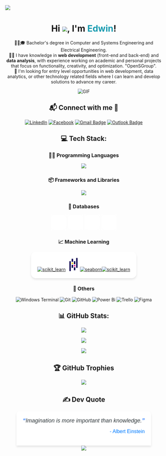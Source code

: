 <img src="https://user-images.githubusercontent.com/73097560/115834477-dbab4500-a447-11eb-908a-139a6edaec5c.gif">

<br>

<div align = center>

# Hi <img src="https://media.giphy.com/media/hvRJCLFzcasrR4ia7z/giphy.gif" width="30">, I'm <span style="color:#179BB0">**Edwin**</span>!
👨‍🎓🎓 Bachelor's degree in Computer and Systems Engineering and Electrical Engineering.<br> 👨‍💻 I have knowledge in **web development** (front-end and back-end) and **data analysis**, with experience working on academic and personal projects that focus on functionality, creativity, and optimization. "OpenSGroup".<br> 🚀 I'm looking for entry level opportunities in web development, data analytics, or other technology related fields where I can learn and develop solutions to advance my career.

<img src="https://media.giphy.com/media/SWoSkN6DxTszqIKEqv/giphy.gif" height="180" width="250" border-radius=10 alt="GIF">

## 📬 Connect with me 🤝

[![LinkedIn](https://img.shields.io/badge/LinkedIn-0077B5?style=for-the-badge&logo=linkedin&logoColor=white)](https://www.linkedin.com/in/Medwin-michael-ramos-cabrera/)
[![Facebook](https://img.shields.io/badge/Facebook-1877F2?style=for-the-badge&logo=facebook&logoColor=white)](https://www.facebook.com/edwin.ramoscabrera/)
[![Gmail Badge](https://img.shields.io/badge/Gmail-D14836?style=for-the-badge&logo=gmail&logoColor=white)](mailto:edwinmrc.12@gmail.com)
[![Outlook Badge](https://img.shields.io/badge/Microsoft_Outlook-0078D4?style=for-the-badge&logo=microsoft-outlook&logoColor=white)](mailto:edwin_ramos2@usmp.pe)

## 💻 Tech Stack:

### 👨‍💻 Programming Languages

<p align="center">
  <a href="https://skillicons.dev">
    <img src="https://skillicons.dev/icons?i=html,css,javascript,java,cs,python,typescript&theme=light" />
  </a>
</p>

### 📦 Frameworks and Libraries

<p align="center">
  <a href="https://skillicons.dev">
    <img src="https://skillicons.dev/icons?i=bootstrap,tailwind,nodejs,react,dotnet,spring,django&theme=light" />
  </a>
  
</p>

### 💾 Databases

<a href="https://github.com/onemarc/tech-icons/blob/main/icons/mssqlserver-light.svg"><img src="icons\mysql-light.svg" width="50"></a>
<a href="https://github.com/onemarc/tech-icons/blob/main/icons/mssqlserver-light.svg"><img src="icons\mssqlserver-light.svg" width="50"></a>
<a href="https://github.com/onemarc/tech-icons/blob/main/icons/mssqlserver-light.svg"><img src="icons\postgressql-light.svg" width="50"></a>
<a href="https://github.com/onemarc/tech-icons/blob/main/icons/mssqlserver-light.svg"><img src="icons\mongodb-light.svg" width="50"></a>

### 📈 Machine Learning

<div style="background-color: white; padding: 20px; border-radius: 15px; box-shadow: 0 4px 6px rgba(0, 0, 0, 0.1); display: inline-block;">
<a target="_blank" href="https://numpy.org/" style="display: inline-block;"><img src="https://miro.medium.com/v2/resize:fit:524/1*CsRki-Xfk8wFDAHJK5DX-w.png" alt="scikit_learn" width="42" height="42" /></a>
<a target="_blank" href="https://raw.githubusercontent.com/devicons/devicon/2ae2a900d2f041da66e950e4d48052658d850630/icons/pandas/pandas-original.svg" style="display: inline-block;"><img src="https://raw.githubusercontent.com/devicons/devicon/2ae2a900d2f041da66e950e4d48052658d850630/icons/pandas/pandas-original.svg" alt="pandas" width="42" height="42" /></a><a target="_blank" href="https://seaborn.pydata.org/_images/logo-mark-lightbg.svg" style="display: inline-block;"><img src="https://seaborn.pydata.org/_images/logo-mark-lightbg.svg" alt="seaborn" width="42" height="42" /></a><a target="_blank" href="https://upload.wikimedia.org/wikipedia/commons/0/05/Scikit_learn_logo_small.svg" style="display: inline-block;"><img src="https://upload.wikimedia.org/wikipedia/commons/0/05/Scikit_learn_logo_small.svg" alt="scikit_learn" width="42" height="42" /></a>
</div>

### 🧰 Others

![Windows Terminal](https://img.shields.io/badge/Windows%20Terminal-%234D4D4D.svg?style=for-the-badge&logo=windows-terminal&logoColor=white)
![Git](https://img.shields.io/badge/git-%23F05033.svg?style=for-the-badge&logo=git&logoColor=white)  ![GitHub](https://img.shields.io/badge/github-%23121011.svg?style=for-the-badge&logo=github&logoColor=white)
![Power Bi](https://img.shields.io/badge/power_bi-F2C811?style=for-the-badge&logo=powerbi&logoColor=black)
![Trello](https://img.shields.io/badge/Trello-%23026AA7.svg?style=for-the-badge&logo=Trello&logoColor=white)
![Figma](https://img.shields.io/badge/figma-%23F24E1E.svg?style=for-the-badge&logo=figma&logoColor=white)

## 📊 GitHub Stats:
![](https://github-readme-stats.vercel.app/api?username=EdwinRamosCabrera&theme=default&show_icons=true&hide_border=true&include_all_commits=true&count_private=true)<br>

![](https://github-readme-streak-stats.herokuapp.com/?user=EdwinRamosCabrera&theme=flag-india&hide_border=false)<br>

![](https://github-readme-stats.vercel.app/api/top-langs/?username=EdwinRamosCabrera&theme=default&show_icons=true&hide_border=true&include_all_commits=true&count_private=true&layout=compact)

## 🏆 GitHub Trophies
![](https://github-profile-trophy.vercel.app/?username=EdwinRamosCabrera&theme=flag-india&no-frame=false&no-bg=false&margin-w=4)

## ✍️ Dev Quote

<div style="background-color: white; padding: 20px; border-radius: 10px 10px 0 0; box-shadow: 0 4px 6px rgba(0, 0, 0, 0.1); display: inline-block; text-align: center; font-family: Arial, sans-serif; max-width: 500px; margin: 0 auto;">
  <p style="color: #31393C; font-style: italic; font-size: 18px; margin: 0;"><span style="color: #2176FF; font-weight: bold;">“</span>Imagination is more important than knowledge.<span style="color: #2176FF; font-weight: bold;">”</span></p>
  <p style="color: #007BFF; text-align: right; font-size: 16px; margin-top: 15px;">- Albert Einstein</p>
</div>

<br>

<img src="https://user-images.githubusercontent.com/73097560/115834477-dbab4500-a447-11eb-908a-139a6edaec5c.gif">

</div>